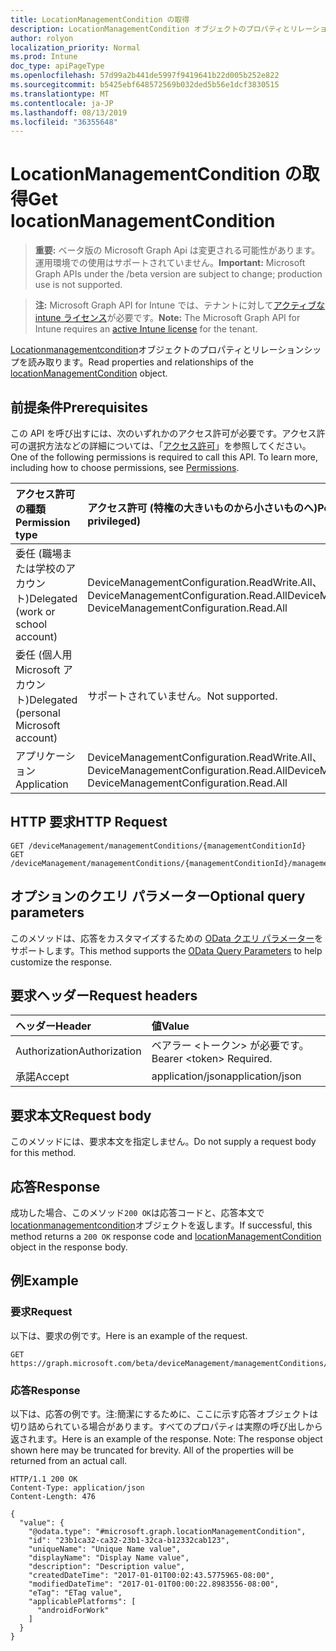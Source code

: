 ```yaml
---
title: LocationManagementCondition の取得
description: LocationManagementCondition オブジェクトのプロパティとリレーションシップを読み取ります。
author: rolyon
localization_priority: Normal
ms.prod: Intune
doc_type: apiPageType
ms.openlocfilehash: 57d99a2b441de5997f9419641b22d005b252e822
ms.sourcegitcommit: b5425ebf648572569b032ded5b56e1dcf3830515
ms.translationtype: MT
ms.contentlocale: ja-JP
ms.lasthandoff: 08/13/2019
ms.locfileid: "36355648"
---
```

# <a name="get-locationmanagementcondition"></a><span data-ttu-id="0096e-103">LocationManagementCondition の取得</span><span class="sxs-lookup"><span data-stu-id="0096e-103">Get locationManagementCondition</span></span>

> <span data-ttu-id="0096e-104">**重要:** ベータ版の Microsoft Graph Api は変更される可能性があります。運用環境での使用はサポートされていません。</span><span class="sxs-lookup"><span data-stu-id="0096e-104">**Important:** Microsoft Graph APIs under the /beta version are subject to change; production use is not supported.</span></span>

> <span data-ttu-id="0096e-105">**注:** Microsoft Graph API for Intune では、テナントに対して[アクティブな intune ライセンス](https://go.microsoft.com/fwlink/?linkid=839381)が必要です。</span><span class="sxs-lookup"><span data-stu-id="0096e-105">**Note:** The Microsoft Graph API for Intune requires an [active Intune license](https://go.microsoft.com/fwlink/?linkid=839381) for the tenant.</span></span>

<span data-ttu-id="0096e-106">[Locationmanagementcondition](../resources/intune-fencing-locationmanagementcondition.md)オブジェクトのプロパティとリレーションシップを読み取ります。</span><span class="sxs-lookup"><span data-stu-id="0096e-106">Read properties and relationships of the [locationManagementCondition](../resources/intune-fencing-locationmanagementcondition.md) object.</span></span>

## <a name="prerequisites"></a><span data-ttu-id="0096e-107">前提条件</span><span class="sxs-lookup"><span data-stu-id="0096e-107">Prerequisites</span></span>
<span data-ttu-id="0096e-p101">この API を呼び出すには、次のいずれかのアクセス許可が必要です。アクセス許可の選択方法などの詳細については、「[アクセス許可](/graph/permissions-reference)」を参照してください。</span><span class="sxs-lookup"><span data-stu-id="0096e-p101">One of the following permissions is required to call this API. To learn more, including how to choose permissions, see [Permissions](/graph/permissions-reference).</span></span>

|<span data-ttu-id="0096e-110">アクセス許可の種類</span><span class="sxs-lookup"><span data-stu-id="0096e-110">Permission type</span></span>|<span data-ttu-id="0096e-111">アクセス許可 (特権の大きいものから小さいものへ)</span><span class="sxs-lookup"><span data-stu-id="0096e-111">Permissions (from most to least privileged)</span></span>|
|:---|:---|
|<span data-ttu-id="0096e-112">委任 (職場または学校のアカウント)</span><span class="sxs-lookup"><span data-stu-id="0096e-112">Delegated (work or school account)</span></span>|<span data-ttu-id="0096e-113">DeviceManagementConfiguration.ReadWrite.All、DeviceManagementConfiguration.Read.All</span><span class="sxs-lookup"><span data-stu-id="0096e-113">DeviceManagementConfiguration.ReadWrite.All, DeviceManagementConfiguration.Read.All</span></span>|
|<span data-ttu-id="0096e-114">委任 (個人用 Microsoft アカウント)</span><span class="sxs-lookup"><span data-stu-id="0096e-114">Delegated (personal Microsoft account)</span></span>|<span data-ttu-id="0096e-115">サポートされていません。</span><span class="sxs-lookup"><span data-stu-id="0096e-115">Not supported.</span></span>|
|<span data-ttu-id="0096e-116">アプリケーション</span><span class="sxs-lookup"><span data-stu-id="0096e-116">Application</span></span>|<span data-ttu-id="0096e-117">DeviceManagementConfiguration.ReadWrite.All、DeviceManagementConfiguration.Read.All</span><span class="sxs-lookup"><span data-stu-id="0096e-117">DeviceManagementConfiguration.ReadWrite.All, DeviceManagementConfiguration.Read.All</span></span>|

## <a name="http-request"></a><span data-ttu-id="0096e-118">HTTP 要求</span><span class="sxs-lookup"><span data-stu-id="0096e-118">HTTP Request</span></span>
<!-- {
  "blockType": "ignored"
}
-->
``` http
GET /deviceManagement/managementConditions/{managementConditionId}
GET /deviceManagement/managementConditions/{managementConditionId}/managementConditionStatements/{managementConditionStatementId}/managementConditions/{managementConditionId}
```

## <a name="optional-query-parameters"></a><span data-ttu-id="0096e-119">オプションのクエリ パラメーター</span><span class="sxs-lookup"><span data-stu-id="0096e-119">Optional query parameters</span></span>
<span data-ttu-id="0096e-120">このメソッドは、応答をカスタマイズするための [OData クエリ パラメーター](https://docs.microsoft.com/en-us/graph/query-parameters)をサポートします。</span><span class="sxs-lookup"><span data-stu-id="0096e-120">This method supports the [OData Query Parameters](https://docs.microsoft.com/en-us/graph/query-parameters) to help customize the response.</span></span>

## <a name="request-headers"></a><span data-ttu-id="0096e-121">要求ヘッダー</span><span class="sxs-lookup"><span data-stu-id="0096e-121">Request headers</span></span>
|<span data-ttu-id="0096e-122">ヘッダー</span><span class="sxs-lookup"><span data-stu-id="0096e-122">Header</span></span>|<span data-ttu-id="0096e-123">値</span><span class="sxs-lookup"><span data-stu-id="0096e-123">Value</span></span>|
|:---|:---|
|<span data-ttu-id="0096e-124">Authorization</span><span class="sxs-lookup"><span data-stu-id="0096e-124">Authorization</span></span>|<span data-ttu-id="0096e-125">ベアラー &lt;トークン&gt; が必要です。</span><span class="sxs-lookup"><span data-stu-id="0096e-125">Bearer &lt;token&gt; Required.</span></span>|
|<span data-ttu-id="0096e-126">承諾</span><span class="sxs-lookup"><span data-stu-id="0096e-126">Accept</span></span>|<span data-ttu-id="0096e-127">application/json</span><span class="sxs-lookup"><span data-stu-id="0096e-127">application/json</span></span>|

## <a name="request-body"></a><span data-ttu-id="0096e-128">要求本文</span><span class="sxs-lookup"><span data-stu-id="0096e-128">Request body</span></span>
<span data-ttu-id="0096e-129">このメソッドには、要求本文を指定しません。</span><span class="sxs-lookup"><span data-stu-id="0096e-129">Do not supply a request body for this method.</span></span>

## <a name="response"></a><span data-ttu-id="0096e-130">応答</span><span class="sxs-lookup"><span data-stu-id="0096e-130">Response</span></span>
<span data-ttu-id="0096e-131">成功した場合、このメソッド`200 OK`は応答コードと、応答本文で[locationmanagementcondition](../resources/intune-fencing-locationmanagementcondition.md)オブジェクトを返します。</span><span class="sxs-lookup"><span data-stu-id="0096e-131">If successful, this method returns a `200 OK` response code and [locationManagementCondition](../resources/intune-fencing-locationmanagementcondition.md) object in the response body.</span></span>

## <a name="example"></a><span data-ttu-id="0096e-132">例</span><span class="sxs-lookup"><span data-stu-id="0096e-132">Example</span></span>

### <a name="request"></a><span data-ttu-id="0096e-133">要求</span><span class="sxs-lookup"><span data-stu-id="0096e-133">Request</span></span>
<span data-ttu-id="0096e-134">以下は、要求の例です。</span><span class="sxs-lookup"><span data-stu-id="0096e-134">Here is an example of the request.</span></span>
``` http
GET https://graph.microsoft.com/beta/deviceManagement/managementConditions/{managementConditionId}
```

### <a name="response"></a><span data-ttu-id="0096e-135">応答</span><span class="sxs-lookup"><span data-stu-id="0096e-135">Response</span></span>
<span data-ttu-id="0096e-p102">以下は、応答の例です。注:簡潔にするために、ここに示す応答オブジェクトは切り詰められている場合があります。すべてのプロパティは実際の呼び出しから返されます。</span><span class="sxs-lookup"><span data-stu-id="0096e-p102">Here is an example of the response. Note: The response object shown here may be truncated for brevity. All of the properties will be returned from an actual call.</span></span>
``` http
HTTP/1.1 200 OK
Content-Type: application/json
Content-Length: 476

{
  "value": {
    "@odata.type": "#microsoft.graph.locationManagementCondition",
    "id": "23b1ca32-ca32-23b1-32ca-b12332cab123",
    "uniqueName": "Unique Name value",
    "displayName": "Display Name value",
    "description": "Description value",
    "createdDateTime": "2017-01-01T00:02:43.5775965-08:00",
    "modifiedDateTime": "2017-01-01T00:00:22.8983556-08:00",
    "eTag": "ETag value",
    "applicablePlatforms": [
      "androidForWork"
    ]
  }
}
```






